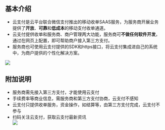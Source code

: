 ## 基本介绍

- 云支付是云平台联合微信支付推出的移动收单SAAS服务，为服务商开展业务提供了**开放**、**可靠**和**低成本**的移动支付收单通道。
- 云支付提供收单和服务商、商户管理两大功能，服务商可**不做任何软件开发**，通过在网页上配置，即可帮助商户接入第三方支付。
- 服务商也可使用云支付提供的SDK和https接口，将云支付集成进自己的系统中，为商户提供的个性化解决方案。

![](http://imgcache.tce.fsphere.cn/image/mc.qcloudimg.com/static/img/138dd5a4429c9d11c011ad9df759552d/image.png)

## 附加说明

- 服务商需先接入第三方支付，才能使用云支付
- 手续费率等商业信息，需服务商和第三方支付协商，云支付不感知
- 云支付只提供收单服务，资金操作，如结算等，由第三方支付完成，云支付不参与
- 扫码关注云支付，获取云支付最新资讯     
![](http://imgcache.tce.fsphere.cn/image/mc.qcloudimg.com/static/img/098d4e613b15a4e52d411abe34c27efc/image.jpg)
